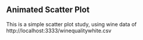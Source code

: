## Animated Scatter Plot 

This is a simple scatter plot study, using wine data of http://localhost:3333/winequalitywhite.csv

